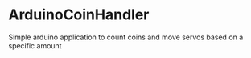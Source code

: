 # ArduinoCoinHandler

Simple arduino application to count coins and move servos based on a specific amount
